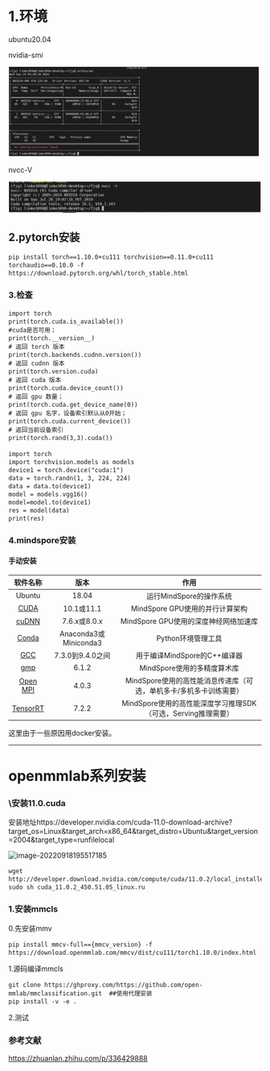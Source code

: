 # 1.环境

ubuntu20.04

nvidia-smi

![image-20220915164909542](linke3090安装pytorch、mindpsore.assets\image-20220915164909542.png)

nvcc-V



![image-20220915164921782](linke3090安装pytorch、mindpsore.assets\image-20220915164921782.png)

## 2.pytorch安装

```
pip install torch==1.10.0+cu111 torchvision==0.11.0+cu111 torchaudio==0.10.0 -f https://download.pytorch.org/whl/torch_stable.html
```

### 3.检查

```
import torch
print(torch.cuda.is_available())
#cuda是否可用；
print(torch.__version__)
# 返回 torch 版本
print(torch.backends.cudnn.version())
# 返回 cudnn 版本
print(torch.version.cuda)
# 返回 cuda 版本
print(torch.cuda.device_count())
# 返回 gpu 数量；
print(torch.cuda.get_device_name(0))
# 返回 gpu 名字，设备索引默认从0开始；
print(torch.cuda.current_device())
# 返回当前设备索引
print(torch.rand(3,3).cuda())

import torch
import torchvision.models as models
device1 = torch.device("cuda:1")
data = torch.randn(1, 3, 224, 224)
data = data.to(device1)
model = models.vgg16()
model=model.to(device1)
res = model(data)
print(res)
```

### 4.mindspore安装

#### 手动安装

|                           软件名称                           |         版本          |                             作用                             |
| :----------------------------------------------------------: | :-------------------: | :----------------------------------------------------------: |
|                            Ubuntu                            |         18.04         |                   运行MindSpore的操作系统                    |
|      [CUDA](https://www.mindspore.cn/install#安装cuda)       |      10.1或11.1       |               MindSpore GPU使用的并行计算架构                |
|     [cuDNN](https://www.mindspore.cn/install#安装cudnn)      |     7.6.x或8.0.x      |            MindSpore GPU使用的深度神经网络加速库             |
|     [Conda](https://www.mindspore.cn/install#安装conda)      | Anaconda3或Miniconda3 |                      Python环境管理工具                      |
|     [GCC](https://www.mindspore.cn/install#安装gcc和gmp)     |   7.3.0到9.4.0之间    |                 用于编译MindSpore的C++编译器                 |
|     [gmp](https://www.mindspore.cn/install#安装gcc和gmp)     |         6.1.2         |                 MindSpore使用的多精度算术库                  |
| [Open MPI](https://www.mindspore.cn/install#安装open-mpi-可选) |         4.0.3         | MindSpore使用的高性能消息传递库（可选，单机多卡/多机多卡训练需要） |
| [TensorRT](https://www.mindspore.cn/install#安装tensorrt-可选) |         7.2.2         | MindSpore使用的高性能深度学习推理SDK（可选，Serving推理需要） |

这里由于一些原因用docker安装。

---

# openmmlab系列安装

### \安装11.0.cuda

安装地址https://developer.nvidia.com/cuda-11.0-download-archive?target_os=Linux&target_arch=x86_64&target_distro=Ubuntu&target_version=2004&target_type=runfilelocal

![image-20220918195517185](D:\alphawork\工具使用\linke3090安装pytorch、mindpsore.assets\image-20220918195517185.png)

```
wget http://developer.download.nvidia.com/compute/cuda/11.0.2/local_installers/cuda_11.0.2_450.51.05_linux.run
sudo sh cuda_11.0.2_450.51.05_linux.ru
```



### 1.安装mmcls

0.先安装mmv

```
pip install mmcv-full=={mmcv_version} -f https://download.openmmlab.com/mmcv/dist/cu111/torch1.10.0/index.html
```

1.源码编译mmcls

```
git clone https://ghproxy.com/https://github.com/open-mmlab/mmclassification.git  ##使用代理安装
pip install -v -e .
```

2.测试





### 参考文献

https://zhuanlan.zhihu.com/p/336429888